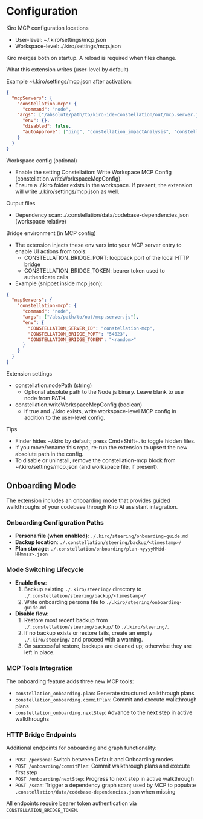 # Configuration

Kiro MCP configuration locations
- User-level: ~/.kiro/settings/mcp.json
- Workspace-level: ./.kiro/settings/mcp.json

Kiro merges both on startup. A reload is required when files change.

What this extension writes (user-level by default)

Example ~/.kiro/settings/mcp.json after activation:

```json
{
  "mcpServers": {
    "constellation-mcp": {
      "command": "node",
    "args": ["/absolute/path/to/kiro-ide-constellation/out/mcp.server.js"],
      "env": {},
      "disabled": false,
      "autoApprove": ["ping", "constellation_impactAnalysis", "constellation_onboarding.finalize", "constellation_onboarding.plan", "constellation_onboarding.commitPlan", "constellation_onboarding.nextStep"]
    }
  }
}
```

Workspace config (optional)
- Enable the setting Constellation: Write Workspace MCP Config (constellation.writeWorkspaceMcpConfig).
- Ensure a ./.kiro folder exists in the workspace. If present, the extension will write ./.kiro/settings/mcp.json as well.

Output files
- Dependency scan: ./.constellation/data/codebase-dependencies.json (workspace relative)

Bridge environment (in MCP config)
- The extension injects these env vars into your MCP server entry to enable UI actions from tools:
  - CONSTELLATION_BRIDGE_PORT: loopback port of the local HTTP bridge
  - CONSTELLATION_BRIDGE_TOKEN: bearer token used to authenticate calls
- Example (snippet inside mcp.json):
```json
{
  "mcpServers": {
    "constellation-mcp": {
      "command": "node",
      "args": ["/abs/path/to/out/mcp.server.js"],
      "env": {
        "CONSTELLATION_SERVER_ID": "constellation-mcp",
        "CONSTELLATION_BRIDGE_PORT": "54023",
        "CONSTELLATION_BRIDGE_TOKEN": "<random>"
      }
    }
  }
}
```

Extension settings
- constellation.nodePath (string)
  - Optional absolute path to the Node.js binary. Leave blank to use node from PATH.
- constellation.writeWorkspaceMcpConfig (boolean)
  - If true and ./.kiro exists, write workspace-level MCP config in addition to the user-level config.

Tips
- Finder hides ~/.kiro by default; press Cmd+Shift+. to toggle hidden files.
- If you move/rename this repo, re-run the extension to upsert the new absolute path in the config.
- To disable or uninstall, remove the constellation-mcp block from ~/.kiro/settings/mcp.json (and workspace file, if present).

## Onboarding Mode

The extension includes an onboarding mode that provides guided walkthroughs of your codebase through Kiro AI assistant integration.

### Onboarding Configuration Paths
- **Persona file (when enabled)**: `./.kiro/steering/onboarding-guide.md`
- **Backup location**: `./.constellation/steering/backup/<timestamp>/`
- **Plan storage**: `./.constellation/onboarding/plan-<yyyyMMdd-HHmmss>.json`

### Mode Switching Lifecycle
- **Enable flow**: 
  1. Backup existing `./.kiro/steering/` directory to `./.constellation/steering/backup/<timestamp>/`
  2. Write onboarding persona file to `./.kiro/steering/onboarding-guide.md`
- **Disable flow**: 
  1. Restore most recent backup from `./.constellation/steering/backup/` to `./.kiro/steering/`.
  2. If no backup exists or restore fails, create an empty `./.kiro/steering/` and proceed with a warning.
  3. On successful restore, backups are cleaned up; otherwise they are left in place.

### MCP Tools Integration
The onboarding feature adds three new MCP tools:
- `constellation_onboarding.plan`: Generate structured walkthrough plans
- `constellation_onboarding.commitPlan`: Commit and execute walkthrough plans
- `constellation_onboarding.nextStep`: Advance to the next step in active walkthroughs

### HTTP Bridge Endpoints
Additional endpoints for onboarding and graph functionality:
- `POST /persona`: Switch between Default and Onboarding modes
- `POST /onboarding/commitPlan`: Commit walkthrough plans and execute first step
- `POST /onboarding/nextStep`: Progress to next step in active walkthrough
- `POST /scan`: Trigger a dependency graph scan; used by MCP to populate `.constellation/data/codebase-dependencies.json` when missing

All endpoints require bearer token authentication via `CONSTELLATION_BRIDGE_TOKEN`.

